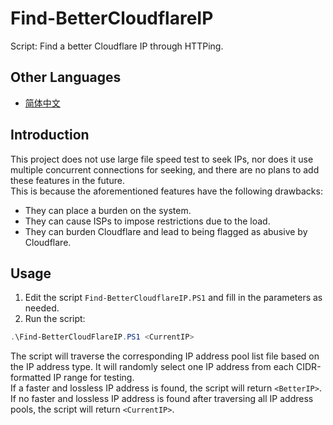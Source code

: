 # Find-BetterCloudflareIP
Script: Find a better Cloudflare IP through HTTPing.

## Other Languages
- [简体中文](README.zh-Hans.md)

## Introduction
This project does not use large file speed test to seek IPs, nor does it use multiple concurrent connections for seeking, and there are no plans to add these features in the future.  
This is because the aforementioned features have the following drawbacks:
* They can place a burden on the system.
* They can cause ISPs to impose restrictions due to the load.
* They can burden Cloudflare and lead to being flagged as abusive by Cloudflare.

## Usage
1. Edit the script `Find-BetterCloudflareIP.PS1` and fill in the parameters as needed.
2. Run the script:
```PowerShell
.\Find-BetterCloudFlareIP.PS1 <CurrentIP>
```

The script will traverse the corresponding IP address pool list file based on the IP address type. It will randomly select one IP address from each CIDR-formatted IP range for testing.  
If a faster and lossless IP address is found, the script will return `<BetterIP>`.  
If no faster and lossless IP address is found after traversing all IP address pools, the script will return `<CurrentIP>`.